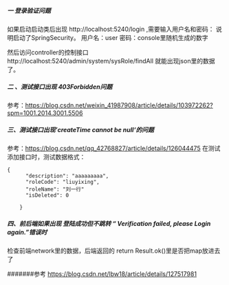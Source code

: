 ##### 一 登录验证问题
如果启动启动类后出现
http://localhost:5240/login
,需要输入用户名和密码：
说明启动了SpringSecurity。
用户名：user
密码：console里随机生成的数字

然后访问controller的控制接口
http://localhost:5240/admin/system/sysRole/findAll
就能出现json里的数据了。

##### 二 、测试接口出现 403Forbidden问题

参考：https://blog.csdn.net/weixin_41987908/article/details/103972262?spm=1001.2014.3001.5506


##### 三、测试接口出现’createTime cannot be null‘的问题
参考：https://blog.csdn.net/qq_42768827/article/details/126044475
在测试添加接口时，测试数据格式：
```agsl
{
      "description": "aaaaaaaaa",
      "roleCode": "liuyixing",
      "roleName": "刘一行"
      "isDeleted": 0

    }
```

##### 四、前后端如果出现 登陆成功但不跳转 “ Verification failed, please Login again.”错误时
检查前端network里的数据，后端返回的  return Result.ok()里是否把map放进去了


#######参考
https://blog.csdn.net/lbw18/article/details/127517981

